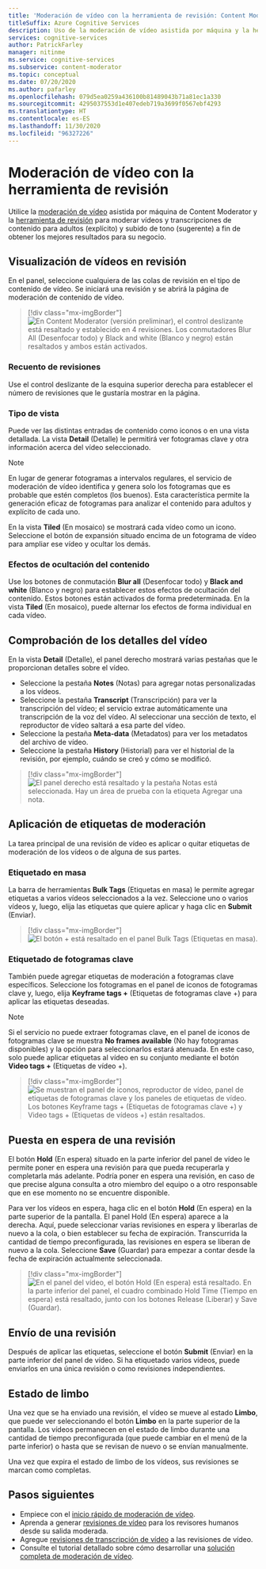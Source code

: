```yaml
---
title: 'Moderación de vídeo con la herramienta de revisión: Content Moderator'
titleSuffix: Azure Cognitive Services
description: Uso de la moderación de vídeo asistida por máquina y la herramienta de revisión para moderar contenido inapropiado
services: cognitive-services
author: PatrickFarley
manager: nitinme
ms.service: cognitive-services
ms.subservice: content-moderator
ms.topic: conceptual
ms.date: 07/20/2020
ms.author: pafarley
ms.openlocfilehash: 079d5ea0259a436100b81489043b71a81ec1a330
ms.sourcegitcommit: 4295037553d1e407edeb719a3699f0567ebf4293
ms.translationtype: HT
ms.contentlocale: es-ES
ms.lasthandoff: 11/30/2020
ms.locfileid: "96327226"
---
```

# <a name="video-moderation-with-the-review-tool"></a>Moderación de vídeo con la herramienta de revisión

Utilice la [moderación de vídeo](video-moderation-api.md) asistida por máquina de Content Moderator y la [herramienta de revisión](Review-Tool-User-Guide/human-in-the-loop.md) para moderar vídeos y transcripciones de contenido para adultos (explícito) y subido de tono (sugerente) a fin de obtener los mejores resultados para su negocio.

## <a name="view-videos-under-review"></a>Visualización de vídeos en revisión

En el panel, seleccione cualquiera de las colas de revisión en el tipo de contenido de vídeo. Se iniciará una revisión y se abrirá la página de moderación de contenido de vídeo.

> [!div class="mx-imgBorder"]
> ![En Content Moderator (versión preliminar), el control deslizante está resaltado y establecido en 4 revisiones. Los conmutadores Blur All (Desenfocar todo) y Black and white (Blanco y negro) están resaltados y ambos están activados.](./Review-Tool-User-Guide/images/video-moderation-detailed.png)

### <a name="review-count"></a>Recuento de revisiones

Use el control deslizante de la esquina superior derecha para establecer el número de revisiones que le gustaría mostrar en la página.

### <a name="view-type"></a>Tipo de vista

Puede ver las distintas entradas de contenido como iconos o en una vista detallada. La vista **Detail** (Detalle) le permitirá ver fotogramas clave y otra información acerca del vídeo seleccionado. 

> [!NOTE]
> En lugar de generar fotogramas a intervalos regulares, el servicio de moderación de vídeo identifica y genera solo los fotogramas que es probable que estén completos (los buenos). Esta característica permite la generación eficaz de fotogramas para analizar el contenido para adultos y explícito de cada uno.

En la vista **Tiled** (En mosaico) se mostrará cada vídeo como un icono. Seleccione el botón de expansión situado encima de un fotograma de vídeo para ampliar ese vídeo y ocultar los demás.

### <a name="content-obscuring-effects"></a>Efectos de ocultación del contenido

Use los botones de conmutación **Blur all** (Desenfocar todo) y **Black and white** (Blanco y negro) para establecer estos efectos de ocultación del contenido. Estos botones están activados de forma predeterminada. En la vista **Tiled** (En mosaico), puede alternar los efectos de forma individual en cada vídeo.

## <a name="check-video-details"></a>Comprobación de los detalles del vídeo

En la vista **Detail** (Detalle), el panel derecho mostrará varias pestañas que le proporcionan detalles sobre el vídeo.

* Seleccione la pestaña **Notes** (Notas) para agregar notas personalizadas a los vídeos.
* Seleccione la pestaña **Transcript** (Transcripción) para ver la transcripción del vídeo; el servicio extrae automáticamente una transcripción de la voz del vídeo. Al seleccionar una sección de texto, el reproductor de vídeo saltará a esa parte del vídeo.
* Seleccione la pestaña **Meta-data** (Metadatos) para ver los metadatos del archivo de vídeo.
* Seleccione la pestaña **History** (Historial) para ver el historial de la revisión, por ejemplo, cuándo se creó y cómo se modificó.

> [!div class="mx-imgBorder"]
> ![El panel derecho está resaltado y la pestaña Notas está seleccionada. Hay un área de prueba con la etiqueta Agregar una nota.](./Review-Tool-User-Guide/images/video-moderation-video-details.png)

## <a name="apply-moderation-tags"></a>Aplicación de etiquetas de moderación

La tarea principal de una revisión de vídeo es aplicar o quitar etiquetas de moderación de los vídeos o de alguna de sus partes.

### <a name="bulk-tagging"></a>Etiquetado en masa

La barra de herramientas **Bulk Tags** (Etiquetas en masa) le permite agregar etiquetas a varios vídeos seleccionados a la vez. Seleccione uno o varios vídeos y, luego, elija las etiquetas que quiere aplicar y haga clic en **Submit** (Enviar). 

> [!div class="mx-imgBorder"]
> ![El botón + está resaltado en el panel Bulk Tags (Etiquetas en masa).](./Review-Tool-User-Guide/images/video-moderation-bulk-tags.png)


### <a name="key-frame-tagging"></a>Etiquetado de fotogramas clave

También puede agregar etiquetas de moderación a fotogramas clave específicos. Seleccione los fotogramas en el panel de iconos de fotogramas clave y, luego, elija **Keyframe tags +** (Etiquetas de fotogramas clave +) para aplicar las etiquetas deseadas.

> [!NOTE]
> Si el servicio no puede extraer fotogramas clave, en el panel de iconos de fotogramas clave se muestra **No frames available** (No hay fotogramas disponibles) y la opción para seleccionarlos estará atenuada. En este caso, solo puede aplicar etiquetas al vídeo en su conjunto mediante el botón **Video tags +** (Etiquetas de vídeo +).

> [!div class="mx-imgBorder"]
> ![Se muestran el panel de iconos, reproductor de vídeo, panel de etiquetas de fotogramas clave y los paneles de etiquetas de vídeo. Los botones Keyframe tags + (Etiquetas de fotogramas clave +) y Video tags + (Etiquetas de vídeos +) están resaltados.](./Review-Tool-User-Guide/images/video-moderation-tagging-options.png)

## <a name="put-a-review-on-hold"></a>Puesta en espera de una revisión

El botón **Hold** (En espera) situado en la parte inferior del panel de vídeo le permite poner en espera una revisión para que pueda recuperarla y completarla más adelante. Podría poner en espera una revisión, en caso de que precise alguna consulta a otro miembro del equipo o a otro responsable que en ese momento no se encuentre disponible. 

Para ver los vídeos en espera, haga clic en el botón **Hold** (En espera) en la parte superior de la pantalla. El panel Hold (En espera) aparece a la derecha. Aquí, puede seleccionar varias revisiones en espera y liberarlas de nuevo a la cola, o bien establecer su fecha de expiración. Transcurrida la cantidad de tiempo preconfigurada, las revisiones en espera se liberan de nuevo a la cola. Seleccione **Save** (Guardar) para empezar a contar desde la fecha de expiración actualmente seleccionada.

> [!div class="mx-imgBorder"]
> ![En el panel del vídeo, el botón Hold (En espera) está resaltado. En la parte inferior del panel, el cuadro combinado Hold Time (Tiempo en espera) está resaltado, junto con los botones Release (Liberar) y Save (Guardar).](./Review-Tool-User-Guide/images/video-moderation-hold.png)

## <a name="submit-a-review"></a>Envío de una revisión

Después de aplicar las etiquetas, seleccione el botón **Submit** (Enviar) en la parte inferior del panel de vídeo. Si ha etiquetado varios vídeos, puede enviarlos en una única revisión o como revisiones independientes.

## <a name="limbo-state"></a>Estado de limbo

Una vez que se ha enviado una revisión, el vídeo se mueve al estado **Limbo**, que puede ver seleccionando el botón **Limbo** en la parte superior de la pantalla. Los vídeos permanecen en el estado de limbo durante una cantidad de tiempo preconfigurada (que puede cambiar en el menú de la parte inferior) o hasta que se revisan de nuevo o se envían manualmente.

Una vez que expira el estado de limbo de los vídeos, sus revisiones se marcan como completas.

## <a name="next-steps"></a>Pasos siguientes

- Empiece con el [inicio rápido de moderación de vídeo](video-moderation-api.md).
- Aprenda a generar [revisiones de vídeo](video-reviews-quickstart-dotnet.md) para los revisores humanos desde su salida moderada.
- Agregue [revisiones de transcripción de vídeo](video-transcript-reviews-quickstart-dotnet.md) a las revisiones de vídeo.
- Consulte el tutorial detallado sobre cómo desarrollar una [solución completa de moderación de vídeo](video-transcript-moderation-review-tutorial-dotnet.md).